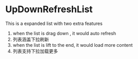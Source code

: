 UpDownRefreshList
=================

This is a expanded list with two extra features
1. when the list is drag down , it would auto refresh
1. 列表涵盖下拉刷新
2. when the list is lift to the end, it would load more content
2. 列表支持下拉加载更多
